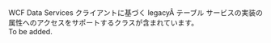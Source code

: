 <Namespace Name="Microsoft.WindowsAzure.Storage.Table.DataServices">
  <Docs>
    <summary>WCF Data Services クライアントに基づく legacyÂ テーブル サービスの実装の属性へのアクセスをサポートするクラスが含まれています。</summary> 
    <remarks>To be added.</remarks>
  </Docs>
</Namespace>
